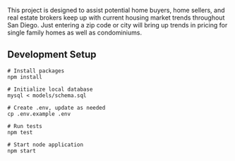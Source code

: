 This project is designed to assist potential home buyers, home sellers, and real estate brokers keep up with current housing market trends throughout San Diego.  Just entering a zip code or city will bring up trends in pricing for single family homes as well as condominiums.

## Development Setup

```
# Install packages
npm install

# Initialize local database
mysql < models/schema.sql

# Create .env, update as needed
cp .env.example .env

# Run tests
npm test

# Start node application
npm start
```

